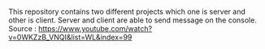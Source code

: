 This repository contains two different projects which one is server and other is client. Server and client are able to send message on the console.
Source : https://www.youtube.com/watch?v=0WKZzB_VNQI&list=WL&index=99
